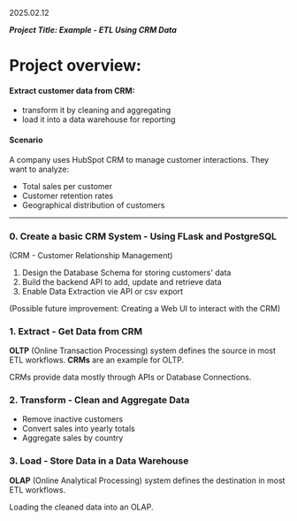 2025.02.12

***Project Title: Example - ETL Using CRM Data***<br>

# Project overview:

#### Extract customer data from CRM:
- transform it by cleaning and aggregating
- load it into a data warehouse for reporting
#### Scenario
A company uses HubSpot CRM to manage customer interactions. They want to analyze:

- Total sales per customer
- Customer retention rates
- Geographical distribution of customers
-------------------------
### 0. Create a basic CRM System - Using FLask and PostgreSQL
(CRM - Customer Relationship Management)

1. Design the Database Schema for storing customers' data
2. Build the backend API to add, update and retrieve data
3. Enable Data Extraction vie API or csv export

(Possible future improvement: Creating a Web UI to interact with the CRM)

### 1. Extract - Get Data from CRM
**OLTP** (Online Transaction Processing) system defines the source in most ETL workflows. **CRMs** are an example for OLTP.


CRMs provide data mostly through APIs or Database Connections.

### 2. Transform - Clean and Aggregate Data
- Remove inactive customers
- Convert sales into yearly totals
- Aggregate sales by country

### 3. Load - Store Data in a Data Warehouse
**OLAP** (Online Analytical Processing) system defines the destination in most ETL workflows.


Loading the cleaned data into an OLAP.